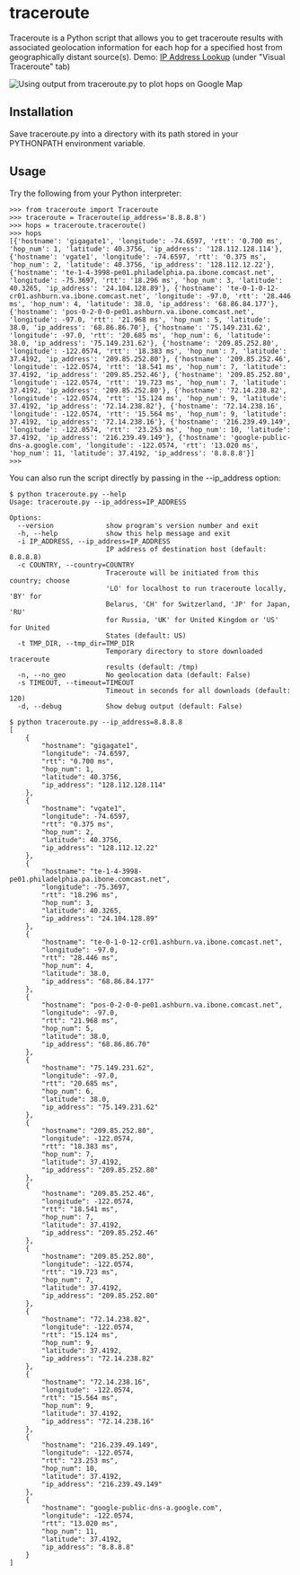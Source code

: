 # traceroute
Traceroute is a Python script that allows you to get traceroute results with associated geolocation information for each hop for a specified host from geographically distant source(s). Demo: [IP Address Lookup](http://dazzlepod.com/ip/) (under "Visual Traceroute" tab)

![Using output from traceroute.py to plot hops on Google Map](https://raw.github.com/ayeowch/traceroute/master/screenshot.png)

## Installation

Save traceroute.py into a directory with its path stored in your PYTHONPATH environment variable.

## Usage

Try the following from your Python interpreter:

    >>> from traceroute import Traceroute
    >>> traceroute = Traceroute(ip_address='8.8.8.8')
    >>> hops = traceroute.traceroute()
    >>> hops
    [{'hostname': 'gigagate1', 'longitude': -74.6597, 'rtt': '0.700 ms', 'hop_num': 1, 'latitude': 40.3756, 'ip_address': '128.112.128.114'}, {'hostname': 'vgate1', 'longitude': -74.6597, 'rtt': '0.375 ms', 'hop_num': 2, 'latitude': 40.3756, 'ip_address': '128.112.12.22'}, {'hostname': 'te-1-4-3998-pe01.philadelphia.pa.ibone.comcast.net', 'longitude': -75.3697, 'rtt': '18.296 ms', 'hop_num': 3, 'latitude': 40.3265, 'ip_address': '24.104.128.89'}, {'hostname': 'te-0-1-0-12-cr01.ashburn.va.ibone.comcast.net', 'longitude': -97.0, 'rtt': '28.446 ms', 'hop_num': 4, 'latitude': 38.0, 'ip_address': '68.86.84.177'}, {'hostname': 'pos-0-2-0-0-pe01.ashburn.va.ibone.comcast.net', 'longitude': -97.0, 'rtt': '21.968 ms', 'hop_num': 5, 'latitude': 38.0, 'ip_address': '68.86.86.70'}, {'hostname': '75.149.231.62', 'longitude': -97.0, 'rtt': '20.685 ms', 'hop_num': 6, 'latitude': 38.0, 'ip_address': '75.149.231.62'}, {'hostname': '209.85.252.80', 'longitude': -122.0574, 'rtt': '18.383 ms', 'hop_num': 7, 'latitude': 37.4192, 'ip_address': '209.85.252.80'}, {'hostname': '209.85.252.46', 'longitude': -122.0574, 'rtt': '18.541 ms', 'hop_num': 7, 'latitude': 37.4192, 'ip_address': '209.85.252.46'}, {'hostname': '209.85.252.80', 'longitude': -122.0574, 'rtt': '19.723 ms', 'hop_num': 7, 'latitude': 37.4192, 'ip_address': '209.85.252.80'}, {'hostname': '72.14.238.82', 'longitude': -122.0574, 'rtt': '15.124 ms', 'hop_num': 9, 'latitude': 37.4192, 'ip_address': '72.14.238.82'}, {'hostname': '72.14.238.16', 'longitude': -122.0574, 'rtt': '15.564 ms', 'hop_num': 9, 'latitude': 37.4192, 'ip_address': '72.14.238.16'}, {'hostname': '216.239.49.149', 'longitude': -122.0574, 'rtt': '23.253 ms', 'hop_num': 10, 'latitude': 37.4192, 'ip_address': '216.239.49.149'}, {'hostname': 'google-public-dns-a.google.com', 'longitude': -122.0574, 'rtt': '13.020 ms', 'hop_num': 11, 'latitude': 37.4192, 'ip_address': '8.8.8.8'}]
    >>>

You can also run the script directly by passing in the --ip_address option:

    $ python traceroute.py --help
    Usage: traceroute.py --ip_address=IP_ADDRESS

    Options:
      --version             show program's version number and exit
      -h, --help            show this help message and exit
      -i IP_ADDRESS, --ip_address=IP_ADDRESS
                            IP address of destination host (default: 8.8.8.8)
      -c COUNTRY, --country=COUNTRY
                            Traceroute will be initiated from this country; choose
                            'LO' for localhost to run traceroute locally, 'BY' for
                            Belarus, 'CH' for Switzerland, 'JP' for Japan, 'RU'
                            for Russia, 'UK' for United Kingdom or 'US' for United
                            States (default: US)
      -t TMP_DIR, --tmp_dir=TMP_DIR
                            Temporary directory to store downloaded traceroute
                            results (default: /tmp)
      -n, --no_geo          No geolocation data (default: False)
      -s TIMEOUT, --timeout=TIMEOUT
                            Timeout in seconds for all downloads (default: 120)
      -d, --debug           Show debug output (default: False)

    $ python traceroute.py --ip_address=8.8.8.8
    [
        {
            "hostname": "gigagate1",
            "longitude": -74.6597,
            "rtt": "0.700 ms",
            "hop_num": 1,
            "latitude": 40.3756,
            "ip_address": "128.112.128.114"
        },
        {
            "hostname": "vgate1",
            "longitude": -74.6597,
            "rtt": "0.375 ms",
            "hop_num": 2,
            "latitude": 40.3756,
            "ip_address": "128.112.12.22"
        },
        {
            "hostname": "te-1-4-3998-pe01.philadelphia.pa.ibone.comcast.net",
            "longitude": -75.3697,
            "rtt": "18.296 ms",
            "hop_num": 3,
            "latitude": 40.3265,
            "ip_address": "24.104.128.89"
        },
        {
            "hostname": "te-0-1-0-12-cr01.ashburn.va.ibone.comcast.net",
            "longitude": -97.0,
            "rtt": "28.446 ms",
            "hop_num": 4,
            "latitude": 38.0,
            "ip_address": "68.86.84.177"
        },
        {
            "hostname": "pos-0-2-0-0-pe01.ashburn.va.ibone.comcast.net",
            "longitude": -97.0,
            "rtt": "21.968 ms",
            "hop_num": 5,
            "latitude": 38.0,
            "ip_address": "68.86.86.70"
        },
        {
            "hostname": "75.149.231.62",
            "longitude": -97.0,
            "rtt": "20.685 ms",
            "hop_num": 6,
            "latitude": 38.0,
            "ip_address": "75.149.231.62"
        },
        {
            "hostname": "209.85.252.80",
            "longitude": -122.0574,
            "rtt": "18.383 ms",
            "hop_num": 7,
            "latitude": 37.4192,
            "ip_address": "209.85.252.80"
        },
        {
            "hostname": "209.85.252.46",
            "longitude": -122.0574,
            "rtt": "18.541 ms",
            "hop_num": 7,
            "latitude": 37.4192,
            "ip_address": "209.85.252.46"
        },
        {
            "hostname": "209.85.252.80",
            "longitude": -122.0574,
            "rtt": "19.723 ms",
            "hop_num": 7,
            "latitude": 37.4192,
            "ip_address": "209.85.252.80"
        },
        {
            "hostname": "72.14.238.82",
            "longitude": -122.0574,
            "rtt": "15.124 ms",
            "hop_num": 9,
            "latitude": 37.4192,
            "ip_address": "72.14.238.82"
        },
        {
            "hostname": "72.14.238.16",
            "longitude": -122.0574,
            "rtt": "15.564 ms",
            "hop_num": 9,
            "latitude": 37.4192,
            "ip_address": "72.14.238.16"
        },
        {
            "hostname": "216.239.49.149",
            "longitude": -122.0574,
            "rtt": "23.253 ms",
            "hop_num": 10,
            "latitude": 37.4192,
            "ip_address": "216.239.49.149"
        },
        {
            "hostname": "google-public-dns-a.google.com",
            "longitude": -122.0574,
            "rtt": "13.020 ms",
            "hop_num": 11,
            "latitude": 37.4192,
            "ip_address": "8.8.8.8"
        }
    ]
